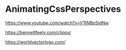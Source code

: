 # AnimatingCssPerspectives

https://www.youtube.com/watch?v=VTtNBpSidNw

https://bennettfeely.com/clippy/

https://worldvectorlogo.com/

